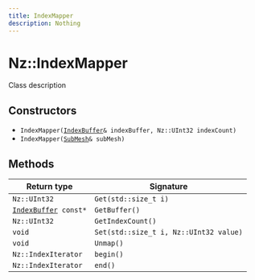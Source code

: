 ```yaml
---
title: IndexMapper
description: Nothing
---
```


# Nz::IndexMapper

Class description

## Constructors

- `IndexMapper(`[`IndexBuffer`](documentation/generated/Utility/IndexBuffer.md)`& indexBuffer, Nz::UInt32 indexCount)`
- `IndexMapper(`[`SubMesh`](documentation/generated/Utility/SubMesh.md)`& subMesh)`

## Methods

| Return type | Signature |
| ----------- | --------- |
| `Nz::UInt32` | `Get(std::size_t i)` |
| [`IndexBuffer`](documentation/generated/Utility/IndexBuffer.md)` const*` | `GetBuffer()` |
| `Nz::UInt32` | `GetIndexCount()` |
| `void` | `Set(std::size_t i, Nz::UInt32 value)` |
| `void` | `Unmap()` |
| `Nz::IndexIterator` | `begin()` |
| `Nz::IndexIterator` | `end()` |
